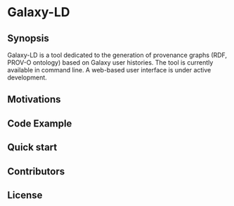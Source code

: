 # Galaxy-LD
## Synopsis
Galaxy-LD is a tool dedicated to the generation of provenance graphs (RDF, PROV-O ontology) based on Galaxy user histories. The tool is currently available in command line. A web-based user interface is under active development. 
## Motivations
## Code Example
## Quick start
## Contributors
## License
